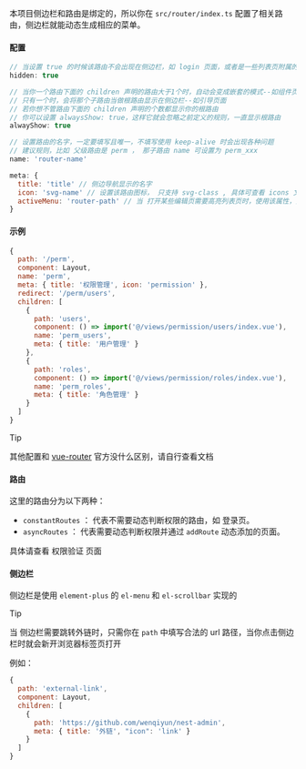 本项目侧边栏和路由是绑定的，所以你在 ```src/router/index.ts``` 配置了相关路由，侧边栏就能动态生成相应的菜单。

#### 配置
```javascript
// 当设置 true 的时候该路由不会出现在侧边栏，如 login 页面，或者是一些列表页附属的编辑页面
hidden: true

// 当你一个路由下面的 children 声明的路由大于1个时，自动会变成嵌套的模式--如组件页面
// 只有一个时，会将那个子路由当做根路由显示在侧边栏--如引导页面
// 若你想不管路由下面的 children 声明的个数都显示你的根路由
// 你可以设置 alwaysShow: true，这样它就会忽略之前定义的规则，一直显示根路由
alwayShow: true

// 设置路由的名字，一定要填写且唯一，不填写使用 keep-alive 时会出现各种问题
// 建议规则，比如 父级路由是 perm ， 那子路由 name 可设置为 perm_xxx
name: 'router-name'

meta: {
  title: 'title' // 侧边导航显示的名字
  icon: 'svg-name' // 设置该路由图标， 只支持 svg-class , 具体可查看 icons 文档
  activeMenu: 'router-path' // 当 打开某些编辑页需要高亮列表页时，使用该属性，如 打开文章编辑页，高亮文章列表页
}
```
#### 示例

```javascript
{
  path: '/perm',
  component: Layout,
  name: 'perm',
  meta: { title: '权限管理', icon: 'permission' },
  redirect: '/perm/users',
  children: [
    {
      path: 'users',
      component: () => import('@/views/permission/users/index.vue'),
      name: 'perm_users',
      meta: { title: '用户管理' }
    },
    {
      path: 'roles',
      component: () => import('@/views/permission/roles/index.vue'),
      name: 'perm_roles',
      meta: { title: '角色管理' }
    }
  ]
}

```

> [!TIP]
> 其他配置和 [vue-router](https://router.vuejs.org/) 官方没什么区别，请自行查看文档


#### 路由
这里的路由分为以下两种：

* ```constantRoutes``` ： 代表不需要动态判断权限的路由，如 登录页。
* ```asyncRoutes``` ： 代表需要动态判断权限并通过 ```addRoute``` 动态添加的页面。

具体请查看 权限验证 页面

#### 侧边栏

侧边栏是使用 ```element-plus``` 的 ```el-menu``` 和 ```el-scrollbar``` 实现的

> [!TIP]
> 当 侧边栏需要跳转外链时，只需你在 ```path``` 中填写合法的 url 路径，当你点击侧边栏时就会新开浏览器标签页打开

例如：
```javascript
{
  path: 'external-link',
  component: Layout,
  children: [
    {
      path: 'https://github.com/wenqiyun/nest-admin',
      meta: { title: '外链', "icon": 'link' }
    }
  ]
}
```
